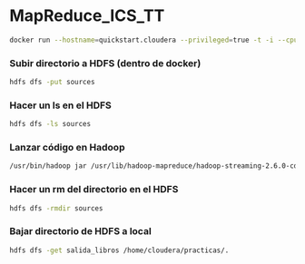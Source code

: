 # MapReduce_ICS_TT

```bash
docker run --hostname=quickstart.cloudera --privileged=true -t -i --cpus=12 -v /home/alejandro/Escritorio/ICS_TT/reducedSource:/home/cloudera/ejercicio --publish-all=true -p 7180 cloudera/quickstart /usr/bin/docker-quickstart
```

### Subir directorio a HDFS (dentro de docker)

```bash
hdfs dfs -put sources
```

### Hacer un ls en el HDFS

```bash
hdfs dfs -ls sources 
```

### Lanzar código en Hadoop

```bash
/usr/bin/hadoop jar /usr/lib/hadoop-mapreduce/hadoop-streaming-2.6.0-cdh5.7.0.jar -D mapreduce.job.reduces=2 -input sources -output output_dir -mapper mapper.py -reducer reducer.py -file mapper.py -file reducer.py
```

### Hacer un rm del directorio en el HDFS

```bash
hdfs dfs -rmdir sources 
```

### Bajar directorio de HDFS a local

```bash
hdfs dfs -get salida_libros /home/cloudera/practicas/.
```